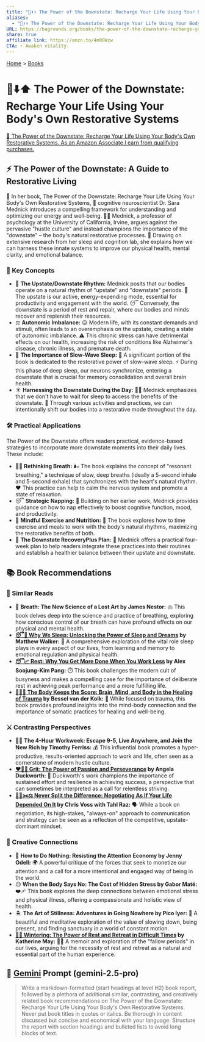 ```yaml
---
title: "🔋⬇️⬆️ The Power of the Downstate: Recharge Your Life Using Your Body's Own Restorative Systems"
aliases:
  - "🔋⬇️⬆️ The Power of the Downstate: Recharge Your Life Using Your Body's Own Restorative Systems"
URL: https://bagrounds.org/books/the-power-of-the-downstate-recharge-your-life-using-your-bodys-own-restorative-systems
share: true
affiliate link: https://amzn.to/4m0GWzw
CTA: ⚡️ Awaken vitality.
---
```

[Home](../index.md) > [Books](./index.md)  
# 🔋⬇️⬆️ The Power of the Downstate: Recharge Your Life Using Your Body's Own Restorative Systems  
[🛒 The Power of the Downstate: Recharge Your Life Using Your Body's Own Restorative Systems. As an Amazon Associate I earn from qualifying purchases.](https://amzn.to/4m0GWzw)  
  
## ⚡ The Power of the Downstate: A Guide to Restorative Living  
  
📖 In her book, The Power of the Downstate: Recharge Your Life Using Your Body's Own Restorative Systems, 🧠 cognitive neuroscientist Dr. Sara Mednick introduces a compelling framework for understanding and optimizing our energy and well-being. 👩‍⚕️ Mednick, a professor of psychology at the University of California, Irvine, argues against the pervasive "hustle culture" and instead champions the importance of the "downstate" – the body's natural restorative processes. 🔬 Drawing on extensive research from her sleep and cognition lab, she explains how we can harness these innate systems to improve our physical health, mental clarity, and emotional balance.  
  
### 🔑 Key Concepts  
  
* 🔄 **The Upstate/Downstate Rhythm:** Mednick posits that our bodies operate on a natural rhythm of "upstate" and "downstate" periods. 🚀 The upstate is our active, energy-expending mode, essential for productivity and engagement with the world. 😴 Conversely, the downstate is a period of rest and repair, where our bodies and minds recover and replenish their resources.  
* ⚖️ **Autonomic Imbalance:** 😥 Modern life, with its constant demands and stimuli, often leads to an overemphasis on the upstate, creating a state of autonomic imbalance. ⚠️ This chronic stress can have detrimental effects on our health, increasing the risk of conditions like Alzheimer's disease, chronic illness, and premature death.  
* 🛌 **The Importance of Slow-Wave Sleep:** 🧠 A significant portion of the book is dedicated to the restorative power of slow-wave sleep. ⚡ During this phase of deep sleep, our neurons synchronize, entering a downstate that is crucial for memory consolidation and overall brain health.  
* ☀️ **Harnessing the Downstate During the Day:** 🧘‍♀️ Mednick emphasizes that we don't have to wait for sleep to access the benefits of the downstate. 🤸 Through various activities and practices, we can intentionally shift our bodies into a restorative mode throughout the day.  
  
### 🛠️ Practical Applications  
  
The Power of the Downstate offers readers practical, evidence-based strategies to incorporate more downstate moments into their daily lives. These include:  
  
* 😮‍💨 **Rethinking Breath:** 🌬️ The book explains the concept of "resonant breathing," a technique of slow, deep breaths (ideally a 5-second inhale and 5-second exhale) that synchronizes with the heart's natural rhythm. ❤️ This practice can help to calm the nervous system and promote a state of relaxation.  
* 😴 **Strategic Napping:** 🚀 Building on her earlier work, Mednick provides guidance on how to nap effectively to boost cognitive function, mood, and productivity.  
* 💪 **Mindful Exercise and Nutrition:** 🥗 The book explores how to time exercise and meals to work with the body's natural rhythms, maximizing the restorative benefits of both.  
* 📅 **The Downstate RecoveryPlus Plan:** 📝 Mednick offers a practical four-week plan to help readers integrate these practices into their routines and establish a healthier balance between their upstate and downstate.  
  
## 📚 Book Recommendations  
  
### 📖 Similar Reads  
  
* 👃 **Breath: The New Science of a Lost Art by James Nestor:** 🫁 This book delves deep into the science and practice of breathing, exploring how conscious control of our breath can have profound effects on our physical and mental health.  
* **[😴💭 Why We Sleep: Unlocking the Power of Sleep and Dreams](./why-we-sleep-unlocking-the-power-of-sleep-and-dreams.md) by Matthew Walker:** 🧠 A comprehensive exploration of the vital role sleep plays in every aspect of our lives, from learning and memory to emotional regulation and physical health.  
* **[😴📈 Rest: Why You Get More Done When You Work Less](./rest-why-you-get-more-done-when-you-work-less.md) by Alex Soojung-Kim Pang:** ⏱️ This book challenges the modern cult of busyness and makes a compelling case for the importance of deliberate rest in achieving peak performance and a more fulfilling life.  
* **[🤕🎼🧠 The Body Keeps the Score: Brain, Mind, and Body in the Healing of Trauma](./the-body-keeps-the-score-brain-mind-and-body-in-the-healing-of-trauma.md) by Bessel van der Kolk:** 🧠 While focused on trauma, this book provides profound insights into the mind-body connection and the importance of somatic practices for healing and well-being.  
  
### ⚔️ Contrasting Perspectives  
  
* 🧑‍💻 **The 4-Hour Workweek: Escape 9-5, Live Anywhere, and Join the New Rich by Timothy Ferriss:** 💰 This influential book promotes a hyper-productive, results-oriented approach to work and life, often seen as a cornerstone of modern hustle culture.  
* **[❤️‍🔥💪 Grit: The Power of Passion and Perseverance](./grit-the-power-of-passion-and-perseverance.md) by Angela Duckworth:** 🚀 Duckworth's work champions the importance of sustained effort and resilience in achieving success, a perspective that can sometimes be interpreted as a call for relentless striving.  
* **[🙅‍♀️✂️⚖️ Never Split the Difference: Negotiating As If Your Life Depended On It](./never-split-the-difference.md) by Chris Voss with Tahl Raz:** 🗣️ While a book on negotiation, its high-stakes, "always-on" approach to communication and strategy can be seen as a reflection of the competitive, upstate-dominant mindset.  
  
### 🎨 Creative Connections  
  
* 📵 **How to Do Nothing: Resisting the Attention Economy by Jenny Odell:** 🌍 A powerful critique of the forces that seek to monetize our attention and a call for a more intentional and engaged way of being in the world.  
* 😥 **When the Body Says No: The Cost of Hidden Stress by Gabor Maté:** ❤️‍🩹 This book explores the deep connections between emotional stress and physical illness, offering a compassionate and holistic view of health.  
* 🏝️ **The Art of Stillness: Adventures in Going Nowhere by Pico Iyer:** 🧘 A beautiful and meditative exploration of the value of slowing down, being present, and finding sanctuary in a world of constant motion.  
* **[🥶🛌 Wintering: The Power of Rest and Retreat in Difficult Times](./wintering-the-power-of-rest-and-retreat-in-difficult-times.md) by Katherine May:** 🐻‍❄️ A memoir and exploration of the "fallow periods" in our lives, arguing for the necessity of rest and retreat as a natural and essential part of the human experience.  
  
## 💬 [Gemini](../software/gemini.md) Prompt (gemini-2.5-pro)  
> Write a markdown-formatted (start headings at level H2) book report, followed by a plethora of additional similar, contrasting, and creatively related book recommendations on The Power of the Downstate: Recharge Your Life Using Your Body's Own Restorative Systems. Never put book titles in quotes or italics. Be thorough in content discussed but concise and economical with your language. Structure the report with section headings and bulleted lists to avoid long blocks of text.